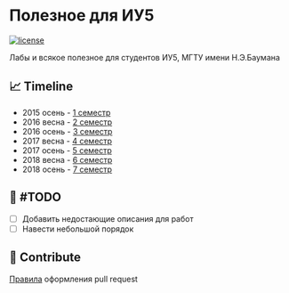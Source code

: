 # Полезное для ИУ5

[![license](https://img.shields.io/github/license/mashape/apistatus.svg)]()

Лабы и всякое полезное для студентов ИУ5, МГТУ имени Н.Э.Баумана

## 📈 Timeline
* 2015 осень - [1 семестр](https://github.com/bestK1ngArthur/IU5/tree/master/Term%201/)
* 2016 весна - [2 семестр](https://github.com/bestK1ngArthur/IU5/tree/master/Term%202/)
* 2016 осень - [3 семестр](https://github.com/bestK1ngArthur/IU5/tree/master/Term%203/)
* 2017 весна - [4 семестр](https://github.com/bestK1ngArthur/IU5/tree/master/Term%204/)
* 2017 осень - [5 семестр](https://github.com/bestK1ngArthur/IU5/tree/master/Term%205/)
* 2018 весна - [6 семестр](https://github.com/bestK1ngArthur/IU5/tree/master/Term%206/)
* 2018 осень - [7 семестр](https://github.com/bestK1ngArthur/IU5/tree/master/Term%207/)

## 🥁 #TODO
- [ ] Добавить недостающие описания для работ
- [ ] Навести небольшой порядок

## 📝 Contribute

[Правила](https://github.com/bestK1ngArthur/IU5/wiki/Pull-Request) оформления pull request
